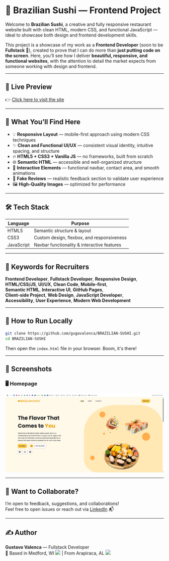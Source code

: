 # 🍣 Brazilian Sushi — Frontend Project

Welcome to **Brazilian Sushi**, a creative and fully responsive restaurant website built with clean HTML, modern CSS, and functional JavaScript — ideal to showcase both design and frontend development skills.  

This project is a showcase of my work as a **Frontend Developer** (soon to be **Fullstack** 👀), created to prove that I can do more than **just putting code on the screen**. Here, you’ll see how I deliver **beautiful, responsive, and functional websites**, with the attention to detail the market expects from someone working with design and frontend.

---

## 🚀 Live Preview

👉 [Click here to visit the site](https://gugavalenca.github.io/BRAZILIAN-SUSHI/)

---

## 🧠 What You’ll Find Here

- 💡 **Responsive Layout** — mobile-first approach using modern CSS techniques  
- ✨ **Clean and Functional UI/UX** — consistent visual identity, intuitive spacing, and structure  
- 🔥 **HTML5 + CSS3 + Vanilla JS** — no frameworks, built from scratch  
- 🌐 **Semantic HTML** — accessible and well-organized structure  
- 🎯 **Interactive Elements** — functional navbar, contact area, and smooth animations  
- 💬 **Fake Reviews** — realistic feedback section to validate user experience  
- 🖼️ **High-Quality Images** — optimized for performance

---

## 🛠️ Tech Stack

| Language   | Purpose                                    |
|------------|--------------------------------------------|
| HTML5      | Semantic structure & layout                |
| CSS3       | Custom design, flexbox, and responsiveness |
| JavaScript | Navbar functionality & interactive features|

---

## 📌 Keywords for Recruiters

**Frontend Developer**, **Fullstack Developer**, **Responsive Design**,  
**HTML/CSS/JS**, **UI/UX**, **Clean Code**, **Mobile-first**,  
**Semantic HTML**, **Interactive UI**, **GitHub Pages**,  
**Client-side Project**, **Web Design**, **JavaScript Developer**,  
**Accessibility**, **User Experience**, **Modern Web Development**

---

## 🧪 How to Run Locally

```bash
git clone https://github.com/gugavalenca/BRAZILIAN-SUSHI.git
cd BRAZILIAN-SUSHI
```

Then open the `index.html` file in your browser. Boom, it's there!

---

## 📸 Screenshots

### 🖥️ Homepage  
![Homepage](images/home.PNG)


---

## 🤝 Want to Collaborate?

I’m open to feedback, suggestions, and collaborations!  
Feel free to open issues or reach out via [LinkedIn](https://www.linkedin.com/in/gustavo-valenca) 📬

---

## ✍️ Author

**Gustavo Valenca** — Fullstack Developer  
📍   Based in Medford, WI <img src="https://flagcdn.com/us.svg" width="20"> |  From Arapiraca, AL <img src="https://flagcdn.com/br.svg" width="20">
